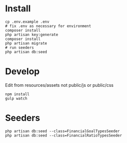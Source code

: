 # Install

    cp .env.example .env
    # fix .env as necessary for environment
    composer install
    php artisan key:generate
    composer install
    php artisan migrate
    # run seeders
    php artisan db:seed

# Develop

Edit from resources/assets not public/js or public/css

    npm install
    gulp watch

# Seeders

    php artisan db:seed --class=FinancialGoalTypesSeeder
    php artisan db:seed --class=FinancialRatioTypesSeeder